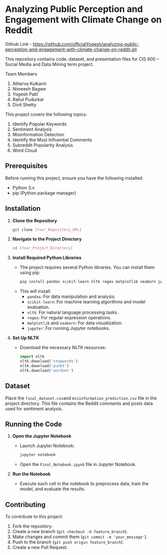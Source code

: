 # Analyzing Public Perception and Engagement with Climate Change on Reddit

Github Link - https://github.com/officialYogesh/analyzing-public-perception-and-engagement-with-climate-change-on-reddit.git

This repository contains code, dataset, and presentation files for CIS 600 – Social Media and Data Mining term project.
 
Team Members
1. Atharva Kulkarni 
2. Nimeesh Bagwe
3. Yogesh Patil
4. Rahul Pudurkar
5. Divit Shetty

This project covers the following topics:
1. Identify Popular Keywords
2. Sentiment Analysis
3. Misinformation Detection
4. Identify the Most Influential Comments
5. Subreddit Popularity Analysis
6. Word Cloud

## Prerequisites

Before running this project, ensure you have the following installed:
- Python 3.x
- pip (Python package manager)

## Installation

1. **Clone the Repository**
   ```bash
   git clone [Your_Repository_URL]
   ```

2. **Navigate to the Project Directory**
   ```bash
   cd [Your_Project_Directory]
   ```

3. **Install Required Python Libraries**
   - The project requires several Python libraries. You can install them using pip:
     ```bash
     pip install pandas scikit-learn nltk regex matplotlib seaborn jupyter
     ```
   - This will install:
     - `pandas`: For data manipulation and analysis.
     - `scikit-learn`: For machine learning algorithms and model evaluation.
     - `nltk`: For natural language processing tasks.
     - `regex`: For regular expression operations.
     - `matplotlib` and `seaborn`: For data visualization.
     - `jupyter`: For running Jupyter notebooks.

4. **Set Up NLTK**
   - Download the necessary NLTK resources:
     ```python
     import nltk
     nltk.download('stopwords')
     nltk.download('punkt')
     nltk.download('wordnet')
     ```

## Dataset

Place the `final_dataset.csv`and `misinformation_prediction.csv` file in the project directory. This file contains the Reddit comments and posts data used for sentiment analysis.

## Running the Code

1. **Open the Jupyter Notebook**
   - Launch Jupyter Notebook:
     ```bash
     jupyter notebook
     ```
   - Open the `Final_Notebook.ipynb` file in Jupyter Notebook.

2. **Run the Notebook**
   - Execute each cell in the notebook to preprocess data, train the model, and evaluate the results.

## Contributing

To contribute to this project:
1. Fork the repository.
2. Create a new branch (`git checkout -b feature_branch`).
3. Make changes and commit them (`git commit -m 'your_message'`).
4. Push to the branch (`git push origin feature_branch`).
5. Create a new Pull Request.
